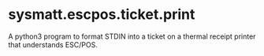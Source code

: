 # sysmatt.escpos.ticket.print
A python3 program to format STDIN into a ticket on a thermal receipt printer that understands ESC/POS.  
